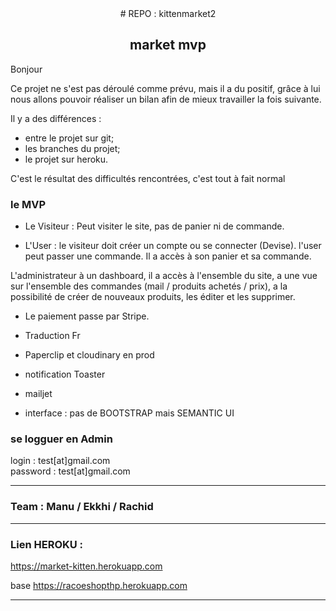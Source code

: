 <center>
# REPO : kittenmarket2

## market mvp
</center>


Bonjour

Ce projet ne s'est pas déroulé comme prévu, mais il a du positif, grâce à lui nous allons pouvoir réaliser un bilan afin de mieux travailler la fois suivante.

Il y a des différences : 
- entre le projet sur git;
- les branches du projet;
- le projet sur heroku.

C'est le résultat des difficultés rencontrées, c'est tout à fait normal


### le MVP

* Le Visiteur : Peut visiter le site, pas de panier ni de commande.

* L'User : le visiteur doit créer un compte ou se connecter (Devise). l'user peut passer une commande.
Il a accès à son panier et sa commande.

L'administrateur à un dashboard, il a accès à l'ensemble du site, a une vue sur l'ensemble des commandes (mail / produits achetés / prix), a la possibilité de créer de nouveaux produits, les éditer et les supprimer.

* Le paiement passe par Stripe.

* Traduction Fr

* Paperclip et cloudinary en prod

* notification Toaster

* mailjet

* interface : pas de BOOTSTRAP mais SEMANTIC UI


### se logguer en  Admin 

login : test[at]gmail.com <br>
password : test[at]gmail.com


---------------------------------------------------------------------------

### Team : Manu / Ekkhi / Rachid

------------


### Lien HEROKU : 

https://market-kitten.herokuapp.com

base https://racoeshopthp.herokuapp.com



------------